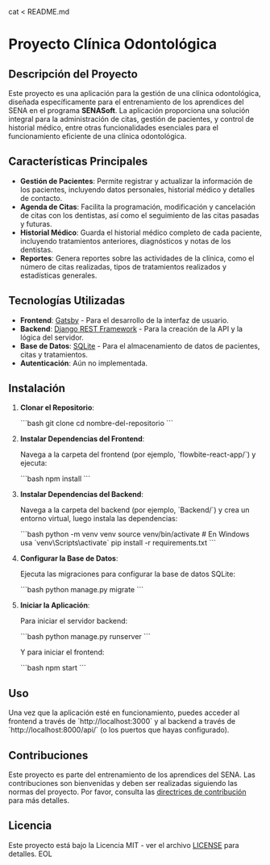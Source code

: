 cat <<EOL > README.md
# Proyecto Clínica Odontológica

## Descripción del Proyecto

Este proyecto es una aplicación para la gestión de una clínica odontológica, diseñada específicamente para el entrenamiento de los aprendices del SENA en el programa **SENASoft**. La aplicación proporciona una solución integral para la administración de citas, gestión de pacientes, y control de historial médico, entre otras funcionalidades esenciales para el funcionamiento eficiente de una clínica odontológica.

## Características Principales

- **Gestión de Pacientes**: Permite registrar y actualizar la información de los pacientes, incluyendo datos personales, historial médico y detalles de contacto.
- **Agenda de Citas**: Facilita la programación, modificación y cancelación de citas con los dentistas, así como el seguimiento de las citas pasadas y futuras.
- **Historial Médico**: Guarda el historial médico completo de cada paciente, incluyendo tratamientos anteriores, diagnósticos y notas de los dentistas.
- **Reportes**: Genera reportes sobre las actividades de la clínica, como el número de citas realizadas, tipos de tratamientos realizados y estadísticas generales.

## Tecnologías Utilizadas

- **Frontend**: [Gatsby](https://www.gatsbyjs.com/) - Para el desarrollo de la interfaz de usuario.
- **Backend**: [Django REST Framework](https://www.django-rest-framework.org/) - Para la creación de la API y la lógica del servidor.
- **Base de Datos**: [SQLite](https://www.sqlite.org/) - Para el almacenamiento de datos de pacientes, citas y tratamientos.
- **Autenticación**: Aún no implementada.

## Instalación

1. **Clonar el Repositorio**:

   \`\`\`bash
   git clone <url-del-repositorio>
   cd nombre-del-repositorio
   \`\`\`

2. **Instalar Dependencias del Frontend**:

   Navega a la carpeta del frontend (por ejemplo, \`flowbite-react-app/\`) y ejecuta:

   \`\`\`bash
   npm install
   \`\`\`

3. **Instalar Dependencias del Backend**:

   Navega a la carpeta del backend (por ejemplo, \`Backend/\`) y crea un entorno virtual, luego instala las dependencias:

   \`\`\`bash
   python -m venv venv
   source venv/bin/activate  # En Windows usa \`venv\\Scripts\\activate\`
   pip install -r requirements.txt
   \`\`\`

4. **Configurar la Base de Datos**:

   Ejecuta las migraciones para configurar la base de datos SQLite:

   \`\`\`bash
   python manage.py migrate
   \`\`\`

5. **Iniciar la Aplicación**:

   Para iniciar el servidor backend:

   \`\`\`bash
   python manage.py runserver
   \`\`\`

   Y para iniciar el frontend:

   \`\`\`bash
   npm start
   \`\`\`

## Uso

Una vez que la aplicación esté en funcionamiento, puedes acceder al frontend a través de \`http://localhost:3000\` y al backend a través de \`http://localhost:8000/api/\` (o los puertos que hayas configurado).

## Contribuciones

Este proyecto es parte del entrenamiento de los aprendices del SENA. Las contribuciones son bienvenidas y deben ser realizadas siguiendo las normas del proyecto. Por favor, consulta las [directrices de contribución](CONTRIBUTING.md) para más detalles.

## Licencia

Este proyecto está bajo la Licencia MIT - ver el archivo [LICENSE](LICENSE) para detalles.
EOL

